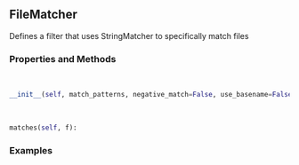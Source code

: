 ## <a id="McUtils.McUtils.Misc.FileMatcher.FileMatcher">FileMatcher</a>
Defines a filter that uses StringMatcher to specifically match files

### Properties and Methods
<a id="McUtils.McUtils.Misc.FileMatcher.FileMatcher.__init__" class="docs-object-method">&nbsp;</a>
```python
__init__(self, match_patterns, negative_match=False, use_basename=False): 
```

<a id="McUtils.McUtils.Misc.FileMatcher.FileMatcher.matches" class="docs-object-method">&nbsp;</a>
```python
matches(self, f): 
```

### Examples
